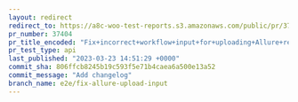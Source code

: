 ```yaml
---
layout: redirect
redirect_to: https://a8c-woo-test-reports.s3.amazonaws.com/public/pr/37404/api/index.html
pr_number: 37404
pr_title_encoded: "Fix+incorrect+workflow+input+for+uploading+Allure+reports+on+PR+merge+tests"
pr_test_type: api
last_published: "2023-03-23 14:51:29 +0000"
commit_sha: 806ffcb8245b19c593f5e71b4caea6a500e13a52
commit_message: "Add changelog"
branch_name: e2e/fix-allure-upload-input
---
```

